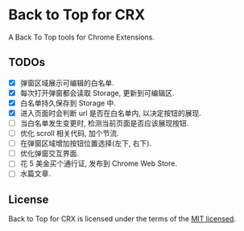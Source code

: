 # Back to Top for CRX

A Back To Top tools for Chrome Extensions.

## TODOs

- [x] 弹窗区域展示可编辑的白名单.
- [x] 每次打开弹窗都会读取 Storage, 更新到可编辑区.
- [x] 白名单持久保存到 Storage 中.
- [x] 进入页面时会判断 url 是否在白名单内, 以决定按钮的展现.
- [ ] 当白名单发生变更时, 检测当前页面是否应该展现按钮.
- [ ] 优化 scroll 相关代码, 加个节流.
- [ ] 在弹窗区域增加按钮位置选择(左下, 右下).
- [ ] 优化弹窗交互界面.
- [ ] 花 5 美金买个通行证, 发布到 Chrome Web Store.
- [ ] 水篇文章.

## License

Back to Top for CRX is licensed under the terms of the [MIT licensed](https://opensource.org/licenses/MIT).
